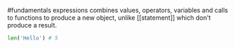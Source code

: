 #fundamentals 
expressions combines values, operators, variables and calls to functions to produce a new object, unlike [[statement]] which don't produce a result.
```python
len('Hello') # 5
```